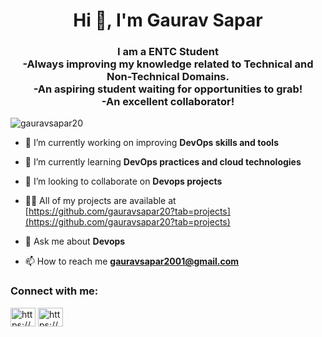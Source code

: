 <h1 align="center">Hi 👋, I'm Gaurav Sapar</h1>
<h3 align="center">I am a ENTC Student<br>
-Always improving my knowledge related to Technical and Non-Technical Domains.<br>
-An aspiring student waiting for opportunities to grab!<br>
-An excellent collaborator!
</h3>
<p align="left"> <img src="https://komarev.com/ghpvc/?username=sara-shaikh-21&label=Profile%20views&color=0e75b6&style=flat" alt="gauravsapar20" /> </p>

- 🔭 I’m currently working on improving **DevOps skills and tools**

- 🌱 I’m currently learning **DevOps practices and cloud technologies**

- 👯 I’m looking to collaborate on **Devops projects**

- 👨‍💻 All of my projects are available at [https://github.com/gauravsapar20?tab=projects](https://github.com/gauravsapar20?tab=projects)

- 💬 Ask me about **Devops**

- 📫 How to reach me **gauravsapar2001@gmail.com**

<h3 align="left">Connect with me:</h3>
<p align="left">
<a href="https://www.linkedin.com/in/gaurav-sapar-39507b206/" target="blank"><img align="center" src="https://raw.githubusercontent.com/rahuldkjain/github-profile-readme-generator/master/src/images/icons/Social/linked-in-alt.svg" alt="https://www.linkedin.com/in/sara-shaikh/" height="30" width="40" /></a>
<a href="https://www.instagram.com/gauravsapar5/" target="blank"><img align="center" src="https://raw.githubusercontent.com/rahuldkjain/github-profile-readme-generator/master/src/images/icons/Social/instagram.svg" alt="https://www.instagram.com/gauravsapar5/" height="30" width="40" /></a>
